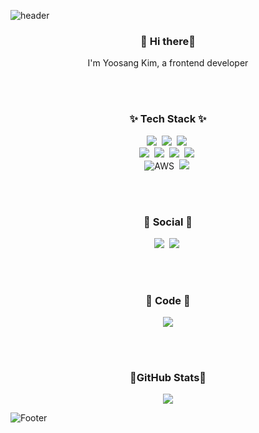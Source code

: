 ![header](https://capsule-render.vercel.app/api?type=wave&color=timeAuto&height=300&section=header&text=Kimyoosangg&fontSize=90&animation=fadeIn&fontAlignY=38)

<h3 align="center">🙌 Hi there🙌</h3>
<p align="center">
  I'm Yoosang Kim, a frontend developer
</p>
</br>
</br>

<h3 align="center">✨ Tech Stack ✨</h3>
<p align="center">  
  <img src="https://img.shields.io/badge/Javascript-ffb13b?style=flat-square&logo=javascript&logoColor=white"/></a>&nbsp 
  <img src="https://img.shields.io/badge/Typescript-23007A?&style=flat-square&logo=typescript&logoColor=white"/></a>&nbsp
  <img src="https://img.shields.io/badge/Node.js-339933?style=flat-square&logo=Node.js&logoColor=white"/></a>&nbsp

  
  <br>
  <img src="https://img.shields.io/badge/React-232023?style=flat-square&logo=react&logoColor=%2361DAFB"/></a>&nbsp
  <img src="https://img.shields.io/badge/Hooks-424242?style=flat-square"/></a>&nbsp
  <img src="https://img.shields.io/badge/Redux-764ABC?style=flat-square&logo=redux&logoColor=white"/></a>&nbsp
  <img src="https://img.shields.io/badge/styled components-db7093?style=flat-square&logo=styled-components&logoColor=white"/></a>&nbsp
  
  <br>
  <img alt="AWS" src="https://img.shields.io/badge/AWS-232f3e?&style=flat-square&logo=amazon-aws&logoColor=white"/></a>&nbsp
  <img src="https://img.shields.io/badge/Mysql-4479a1?style=flat-square&logo=MySql&logoColor=white"/></a>&nbsp
</p>

</br>
</br>
<h3 align="center">👥 Social 👥</h3>
<p align="center">  
  <a href="https://u-sang.tistory.com/" target="_blank"><img src="https://img.shields.io/badge/TechBlog-ffb13b?style=flat-square&logo=javascript&logoColor=white"/></a>&nbsp 
  <a href="mailto:yoo99485@gmail.com?Subject=Hello%20again" target="_top"><img src="https://img.shields.io/badge/Gmail-ea4335?&style=flat-square&logo=Gmail&logoColor=white"/></a>&nbsp 

</p>

</br>
</br>
<h3 align="center">🔨 Code 🔨</h3>
<p align="center">
<img src="https://github-readme-stats.vercel.app/api/top-langs/?username=kimyoosang&layout=compact&theme=dracula" />
</p>

</br>
</br>

<h3 align="center">🏅GitHub Stats🏅</h3>
<p align="center">
 <img src="https://github-readme-stats.vercel.app/api?username=kimyoosang&show_icons=true&theme=dracula")](https://github.com/anuraghazra/github-readme-stats" />
</p>

![Footer](https://capsule-render.vercel.app/api?type=wave&color=timeAuto&height=150&section=footer&rotate=-30)


